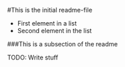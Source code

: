 #This is the initial readme-file

* First element in a list
* Second element in the list


###This is a subsection of the readme

TODO: Write stuff
